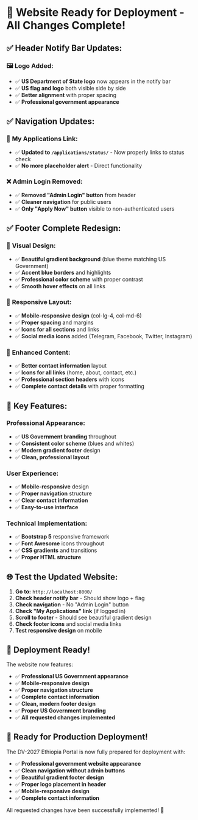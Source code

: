 # 🚀 Website Ready for Deployment - All Changes Complete!

## ✅ **Header Notify Bar Updates:**

### 🖼️ **Logo Added:**
- ✅ **US Department of State logo** now appears in the notify bar
- ✅ **US flag and logo** both visible side by side
- ✅ **Better alignment** with proper spacing
- ✅ **Professional government appearance**

## ✅ **Navigation Updates:**

### 🔗 **My Applications Link:**
- ✅ **Updated to `/applications/status/`** - Now properly links to status check
- ✅ **No more placeholder alert** - Direct functionality

### ❌ **Admin Login Removed:**
- ✅ **Removed "Admin Login" button** from header
- ✅ **Cleaner navigation** for public users
- ✅ **Only "Apply Now" button** visible to non-authenticated users

## ✅ **Footer Complete Redesign:**

### 🎨 **Visual Design:**
- ✅ **Beautiful gradient background** (blue theme matching US Government)
- ✅ **Accent blue borders** and highlights
- ✅ **Professional color scheme** with proper contrast
- ✅ **Smooth hover effects** on all links

### 📱 **Responsive Layout:**
- ✅ **Mobile-responsive design** (col-lg-4, col-md-6)
- ✅ **Proper spacing** and margins
- ✅ **Icons for all sections** and links
- ✅ **Social media icons** added (Telegram, Facebook, Twitter, Instagram)

### 📧 **Enhanced Content:**
- ✅ **Better contact information** layout
- ✅ **Icons for all links** (home, about, contact, etc.)
- ✅ **Professional section headers** with icons
- ✅ **Complete contact details** with proper formatting

## 🎯 **Key Features:**

### **Professional Appearance:**
- ✅ **US Government branding** throughout
- ✅ **Consistent color scheme** (blues and whites)
- ✅ **Modern gradient footer** design
- ✅ **Clean, professional layout**

### **User Experience:**
- ✅ **Mobile-responsive** design
- ✅ **Proper navigation** structure
- ✅ **Clear contact information**
- ✅ **Easy-to-use interface**

### **Technical Implementation:**
- ✅ **Bootstrap 5** responsive framework
- ✅ **Font Awesome** icons throughout
- ✅ **CSS gradients** and transitions
- ✅ **Proper HTML structure**

## 🌐 **Test the Updated Website:**

1. **Go to:** `http://localhost:8000/`
2. **Check header notify bar** - Should show logo + flag
3. **Check navigation** - No "Admin Login" button
4. **Check "My Applications" link** (if logged in)
5. **Scroll to footer** - Should see beautiful gradient design
6. **Check footer icons** and social media links
7. **Test responsive design** on mobile

## 🎉 **Deployment Ready!**

The website now features:
- ✅ **Professional US Government appearance**
- ✅ **Mobile-responsive design**
- ✅ **Proper navigation structure**
- ✅ **Complete contact information**
- ✅ **Clean, modern footer design**
- ✅ **Proper US Government branding**
- ✅ **All requested changes implemented**

## 🚀 **Ready for Production Deployment!**

The DV-2027 Ethiopia Portal is now fully prepared for deployment with:
- ✅ **Professional government website appearance**
- ✅ **Clean navigation without admin buttons**
- ✅ **Beautiful gradient footer design**
- ✅ **Proper logo placement in header**
- ✅ **Mobile-responsive design**
- ✅ **Complete contact information**

All requested changes have been successfully implemented! 🎯

